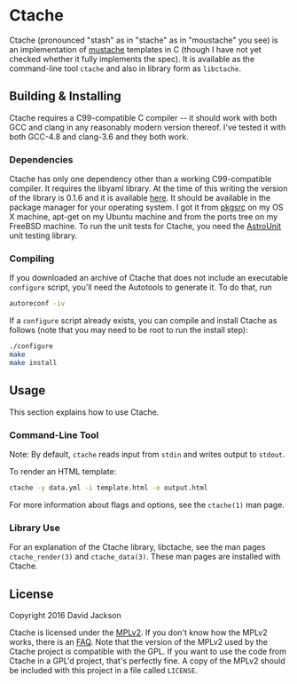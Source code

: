 <!--
This Source Code Form is subject to the terms of the Mozilla Public
License, v. 2.0. If a copy of the MPL was not distributed with this
file, You can obtain one at http://mozilla.org/MPL/2.0/.
-->

<!--
Copyright (c) 2016 David Jackson
-->

# Ctache

Ctache (pronounced "stash" as in "stache" as in "moustache" you see) is an
implementation of [mustache](https://mustache.github.io/) templates in C
(though I have not yet checked whether it fully implements the spec). It is
available as the command-line tool `ctache` and also in library form as
`libctache`.

## Building & Installing

Ctache requires a C99-compatible C compiler -- it should work with both GCC and
clang in any reasonably modern version thereof. I've tested it with both
GCC-4.8 and clang-3.6 and they both work.

### Dependencies

Ctache has only one dependency other than a working C99-compatible compiler.
It requires the libyaml library. At the time of this writing the version of the
library is 0.1.6 and it is available [here](http://pyyaml.org/wiki/LibYAML). It
should be available in the package manager for your operating system. I got it
from [pkgsrc](https://www.pkgsrc.org/) on my OS X machine, apt-get on my Ubuntu
machine and from the ports tree on my FreeBSD machine. To run the unit tests
for Ctache, you need the [AstroUnit](https://github.com/dwjackson/astrounit)
unit testing library.

### Compiling

If you downloaded an archive of Ctache that does not include an executable
`configure` script, you'll need the Autotools to generate it. To do that, run

```sh
autoreconf -iv
```

If a `configure` script already exists, you can compile and install Ctache as
follows (note that you may need to be root to run the install step):

```sh
./configure
make
make install
```

## Usage

This section explains how to use Ctache.

### Command-Line Tool

Note: By default, `ctache` reads input from `stdin` and writes output to
`stdout`.

To render an HTML template:

```sh
ctache -y data.yml -i template.html -o output.html
```

For more information about flags and options, see the `ctache(1)` man page.

### Library Use

For an explanation of the Ctache library, libctache, see the man pages
`ctache_render(3)` and `ctache_data(3)`. These man pages are installed with
Ctache.

## License

Copyright 2016 David Jackson

Ctache is licensed under the [MPLv2](https://www.mozilla.org/en-US/MPL/2.0/).
If you don't know how the MPLv2 works, there is an
[FAQ](https://www.mozilla.org/en-US/MPL/2.0/FAQ/). Note that the version of
the MPLv2 used by the Ctache project *is* compatible with the GPL. If you want
to use the code from Ctache in a GPL'd project, that's perfectly fine. A copy
of the MPLv2 should be included with this project in a file called
`LICENSE`.
